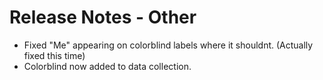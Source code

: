 ﻿# Release Notes - Other

- Fixed "Me" appearing on colorblind labels where it shouldnt. (Actually fixed this time)
- Colorblind now added to data collection.